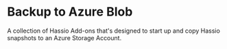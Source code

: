 # Backup to Azure Blob

A collection of Hassio Add-ons that's designed to start up and copy Hassio snapshots to an Azure Storage Account.
